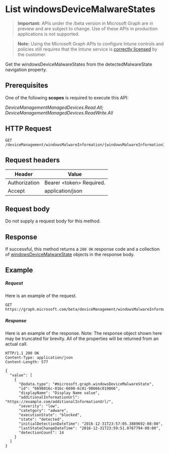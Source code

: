 ﻿# List windowsDeviceMalwareStates

> **Important:** APIs under the /beta version in Microsoft Graph are in preview and are subject to change. Use of these APIs in production applications is not supported.

> **Note:** Using the Microsoft Graph APIs to configure Intune controls and policies still requires that the Intune service is [correctly licensed](https://go.microsoft.com/fwlink/?linkid=839381) by the customer.

Get the windowsDeviceMalwareStates from the detectedMalwareState navigation property.
## Prerequisites
One of the following **scopes** is required to execute this API:

*DeviceManagementManagedDevices.Read.All; DeviceManagementManagedDevices.ReadWrite.All*
## HTTP Request
<!-- {
  "blockType": "ignored"
}
-->
```http
GET /deviceManagement/windowsMalwareInformation/{windowsMalwareInformationId}/windowsDevicesProtectionState/{windowsProtectionStateId}/detectedMalwareState/
```

## Request headers
|Header|Value|
|---|---|
|Authorization|Bearer &lt;token&gt; Required.|
|Accept|application/json|

## Request body
Do not supply a request body for this method.

## Response

If successful, this method returns a `200 OK` response code and a collection of [windowsDeviceMalwareState](../resources/intune_endpointprotection_windowsdevicemalwarestate.md) objects in the response body.

## Example

##### Request

Here is an example of the request.
```http
GET https://graph.microsoft.com/beta/deviceManagement/windowsMalwareInformation/{windowsMalwareInformationId}/windowsDevicesProtectionState/{windowsProtectionStateId}/detectedMalwareState/
```

##### Response

Here is an example of the response. Note: The response object shown here may be truncated for brevity. All of the properties will be returned from an actual call.
```http
HTTP/1.1 200 OK
Content-Type: application/json
Content-Length: 577

{
  "value": [
    {
      "@odata.type": "#microsoft.graph.windowsDeviceMalwareState",
      "id": "6698016c-016c-6698-6c01-98666c019866",
      "displayName": "Display Name value",
      "additionalInformationUrl": "https://example.com/additionalInformationUrl/",
      "severity": "low",
      "catetgory": "adware",
      "executionState": "blocked",
      "state": "detected",
      "initialDetectionDateTime": "2016-12-31T23:57:05.3889692-08:00",
      "lastStateChangeDateTime": "2016-12-31T23:59:51.0767794-08:00",
      "detectionCount": 14
    }
  ]
}
```



